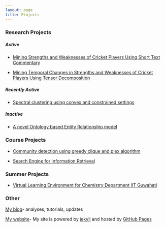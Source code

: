 ```yaml
---
layout: page
title: Projects
---
```


### Research Projects

##### *Active*

- [Mining Strengths and Weaknesses of Cricket Players Using Short Text Commentary](/projects/weakness)

- [Mining Temporal Changes in Strengths and Weaknesses of Cricket Players Using Tensor Decomposition](/projects/weaknesstime)

##### *Recently Active* 

- [Spectral clustering using convex and constrained settings](/projects/spectralclustering)


##### *Inactive* 

- [A novel Ontology based Entity Relationship model](/projects/ontology)

### Course Projects

- [Community detection using greedy clique and plex algorithm](/projects/clique)

- [Search Engine for Information Retrieval](/projects/searchengine)

### Summer Projects

- [Virtual Learning Environment for Chemistry Department IIT Guwahati](/projects/virtual)


### Other

[My blog](/blog)- analyses, tutorials, updates 

<a target="_blank" href="https://github.com/swarup-rj/swarup-rj.github.io">My website</a>- My site is powered by <a target="_blank" href="https://jekyllrb.com/">jekyll</a> and hosted by <a target="_blank" href="https://pages.github.com/">GitHub Pages</a>

